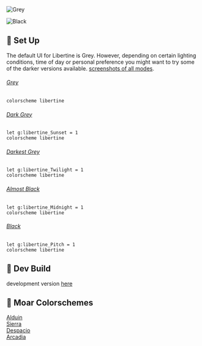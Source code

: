 ![Grey](https://user-images.githubusercontent.com/11221489/33702144-2e771dc4-dad7-11e7-8d24-e0ca6a7605d7.png)

![Black](https://user-images.githubusercontent.com/11221489/33702327-db220610-dad7-11e7-93fa-a5ac7361bb87.png)

:space_invader: Set Up
------
The default UI for Libertine is Grey. However, depending on certain lighting conditions, time of day or personal preference you might want to try some of the darker versions available. [screenshots of all modes](https://github.com/AlessandroYorba/Libertine/issues/1).

###### [Grey](https://user-images.githubusercontent.com/11221489/33702144-2e771dc4-dad7-11e7-8d24-e0ca6a7605d7.png)
```
colorscheme libertine 
```

###### [Dark Grey](https://user-images.githubusercontent.com/11221489/33702208-75f62ab4-dad7-11e7-9dd3-224e6f952998.png)
```
let g:libertine_Sunset = 1
colorscheme libertine
```

###### [Darkest Grey](https://user-images.githubusercontent.com/11221489/33702242-99fdf248-dad7-11e7-92d5-bd154c5051cc.png)
```
let g:libertine_Twilight = 1
colorscheme libertine
```

###### [Almost Black](https://user-images.githubusercontent.com/11221489/33702275-b68dae80-dad7-11e7-9f5a-d285f1e99d2b.png)
```
let g:libertine_Midnight = 1
colorscheme libertine
```

###### [Black](https://user-images.githubusercontent.com/11221489/33702327-db220610-dad7-11e7-93fa-a5ac7361bb87.png)
```
let g:libertine_Pitch = 1
colorscheme libertine
```

:crescent_moon: Dev Build
----------------------------
development version [here](https://github.com/AlessandroYorba/Libertine/tree/nightly)

:octopus: Moar Colorschemes
-------
[Alduin](https://github.com/AlessandroYorba/Alduin)<br>
[Sierra](https://github.com/AlessandroYorba/Sierra)<br>
[Despacio](https://github.com/AlessandroYorba/Despacio)<br>
[Arcadia](https://github.com/AlessandroYorba/Arcadia)<br>
